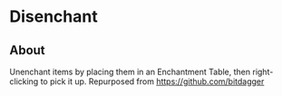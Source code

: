 Disenchant
==========

## About
Unenchant items by placing them in an Enchantment Table, then right-clicking to pick it up. Repurposed from https://github.com/bitdagger
